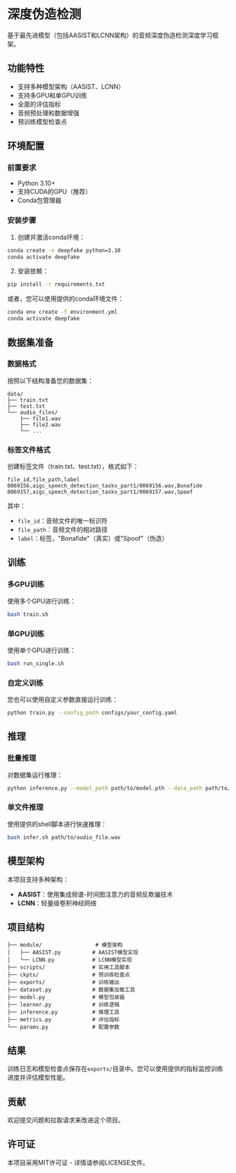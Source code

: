 # 深度伪造检测

基于最先进模型（包括AASIST和LCNN架构）的音频深度伪造检测深度学习框架。

## 功能特性

- 支持多种模型架构（AASIST、LCNN）
- 支持多GPU和单GPU训练
- 全面的评估指标
- 音频预处理和数据增强
- 预训练模型检查点

## 环境配置

### 前置要求
- Python 3.10+
- 支持CUDA的GPU（推荐）
- Conda包管理器

### 安装步骤

1. 创建并激活conda环境：
```bash
conda create -n deepfake python=3.10
conda activate deepfake
```

2. 安装依赖：
```bash
pip install -r requirements.txt
```

或者，您可以使用提供的conda环境文件：
```bash
conda env create -f environment.yml
conda activate deepfake
```

## 数据集准备

### 数据格式
按照以下结构准备您的数据集：

```
data/
├── train.txt
├── test.txt
└── audio_files/
    ├── file1.wav
    ├── file2.wav
    └── ...
```

### 标签文件格式
创建标签文件（train.txt、test.txt），格式如下：
```
file_id,file_path,label
0069156,aigc_speech_detection_tasks_part1/0069156.wav,Bonafide
0069157,aigc_speech_detection_tasks_part1/0069157.wav,Spoof
```

其中：
- `file_id`：音频文件的唯一标识符
- `file_path`：音频文件的相对路径
- `label`：标签，"Bonafide"（真实）或"Spoof"（伪造）

## 训练

### 多GPU训练
使用多个GPU进行训练：
```bash
bash train.sh
```

### 单GPU训练
使用单个GPU进行训练：
```bash
bash run_single.sh
```

### 自定义训练
您也可以使用自定义参数直接运行训练：
```bash
python train.py --config_path configs/your_config.yaml
```

## 推理

### 批量推理
对数据集运行推理：
```bash
python inference.py --model_path path/to/model.pth --data_path path/to/test_data
```

### 单文件推理
使用提供的shell脚本进行快速推理：
```bash
bash infer.sh path/to/audio_file.wav
```

## 模型架构

本项目支持多种架构：
- **AASIST**：使用集成频谱-时间图注意力的音频反欺骗技术
- **LCNN**：轻量级卷积神经网络

## 项目结构

```
├── module/                 # 模型架构
│   ├── AASIST.py          # AASIST模型实现
│   └── LCNN.py            # LCNN模型实现
├── scripts/               # 实用工具脚本
├── ckpts/                 # 预训练检查点
├── exports/               # 训练输出
├── dataset.py             # 数据集加载工具
├── model.py               # 模型包装器
├── learner.py             # 训练逻辑
├── inference.py           # 推理工具
├── metrics.py             # 评估指标
└── params.py              # 配置参数
```

## 结果

训练日志和模型检查点保存在`exports/`目录中。您可以使用提供的指标监控训练进度并评估模型性能。

## 贡献

欢迎提交问题和拉取请求来改进这个项目。

## 许可证

本项目采用MIT许可证 - 详情请参阅LICENSE文件。
